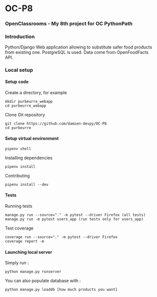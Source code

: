# OC-P8
### OpenClassrooms - My 8th project for OC PythonPath

### Introduction

Python/Django Web application allowing to substitute safer food products from existing one.
PostgreSQL is used. Data come from OpenFoodFacts API.

### Local setup

#### Setup code

Create a directory, for example

```
mkdir purbeurre_webapp
cd purbeurre_webapp
```

Clone Git repository

```
git clone https://github.com/damien-devpy/OC-P8
cd purbeurre
```

#### Setup virtual environment 

```
pipenv shell
```

Installing dependencies

```
pipenv install
```

Contributing

```
pipenv install --dev
```

#### Tests

Running tests

```
manage.py run --source="." -m pytest --driver Firefox (all tests)
manage.py run -m pytest users_app (run tests only for users_app)
```

Test coverage

```
coverage run --source="." -m pytest --driver Firefox
coverage report -m

```

#### Launching local server 

Simply run :

```
python manage.py runserver
```

You can also populate database with :

```
python manage.py loaddb [how much products you want]
```